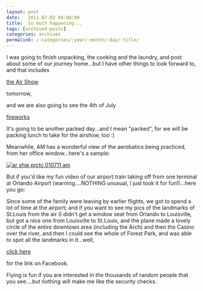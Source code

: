 ```yaml
---
layout: post
date:	2011-07-02 04:08:00
title:  So much happening...
tags: [archived-posts]
categories: archives
permalink: /:categories/:year/:month/:day/:title/
---
```

I was going to finish unpacking, the cooking and the laundry, and post about some of our journey home...but I have other things to look forward to, and that includes 

<a href="http://celebratestlouis.org/fair-saint-louis/air-show/"> the Air Show </a>

tomorrow,

and we are also going to see the 4th of July

<a href="http://brisbanetimes.livingsocial.com/cities/51-st-louis/articles/1084-best-place-to-watch-the-fireworks"> fireworks </a> 

It's going to be another packed day...and I mean "packed", for we will be packing lunch to take for the airshow, too :)

Meanwhile, AM has a wonderful view of the aerobatics being practiced, from her office window...here's a sample:


<a href="http://s1142.photobucket.com/albums/n602/Deepapctrsglr/?action=view&amp;current=IMG_20110701_143326.jpg" target="_blank"><img src="http://i1142.photobucket.com/albums/n602/Deepapctrsglr/IMG_20110701_143326.jpg" border="0" alt="ar shw prctc 010711 am"></a>

But if you'd like my fun video of our airport train taking off from one terminal at Orlando Airport (warning....NOTHING unusual, I just took it for fun!)...here you go:


<lj-embed id="692"/>



Since some of the family were leaving by earlier flights, we got to spend a lot of time at the airport; and if you want to see my pics of the landmarks of St.Louis from the air (I didn't get a window seat from Orlando to Louisville, but got a nice one from Louisville to St.Louis, and the plane made a lovely circle of the entire downtown area (including the Arch) and then the Casino over the river, and then I could see the whole of Forest Park, and was able to spot all the landmarks in it...well,

<a href="http://www.facebook.com/media/set/?set=a.10150229603173878.329417.587058877"> click here </a>

for  the link on Facebook.

Flying is fun if you are interested in the thousands of random people that you see....but nothing will make me like the security checks.
